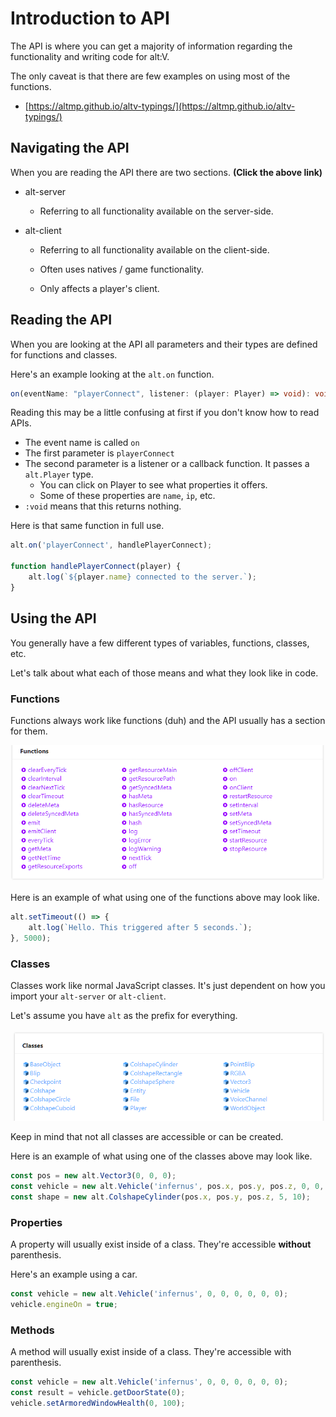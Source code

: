 # Introduction to API

The API is where you can get a majority of information regarding the functionality and writing code for alt:V.

The only caveat is that there are few examples on using most of the functions.

-   [https://altmp.github.io/altv-typings/](https://altmp.github.io/altv-typings/)

## Navigating the API

When you are reading the API there are two sections. **(Click the above link)**

-   alt-server

    -   Referring to all functionality available on the server-side.

-   alt-client

    -   Referring to all functionality available on the client-side.

    -   Often uses natives / game functionality.

    -   Only affects a player's client.

## Reading the API

When you are looking at the API all parameters and their types are defined for functions and classes.

Here's an example looking at the `alt.on` function.

```ts
on(eventName: "playerConnect", listener: (player: Player) => void): void
```

Reading this may be a little confusing at first if you don't know how to read APIs.

-   The event name is called `on`
-   The first parameter is `playerConnect`
-   The second parameter is a listener or a callback function. It passes a `alt.Player` type.
    -   You can click on Player to see what properties it offers.
    -   Some of these properties are `name`, `ip`, etc.
-   `:void` means that this returns nothing.

Here is that same function in full use.

```js
alt.on('playerConnect', handlePlayerConnect);

function handlePlayerConnect(player) {
    alt.log(`${player.name} connected to the server.`);
}
```

## Using the API

You generally have a few different types of variables, functions, classes, etc.

Let's talk about what each of those means and what they look like in code.

### Functions

Functions always work like functions (duh) and the API usually has a section for them.

![](./img/functions.png)

Here is an example of what using one of the functions above may look like.

```js
alt.setTimeout(() => {
    alt.log(`Hello. This triggered after 5 seconds.`);
}, 5000);
```

### Classes

Classes work like normal JavaScript classes. It's just dependent on how you import your `alt-server` or `alt-client`.

Let's assume you have `alt` as the prefix for everything.

![](./img/classes.png)

Keep in mind that not all classes are accessible or can be created.

Here is an example of what using one of the classes above may look like.

```js
const pos = new alt.Vector3(0, 0, 0);
const vehicle = new alt.Vehicle('infernus', pos.x, pos.y, pos.z, 0, 0, 0);
const shape = new alt.ColshapeCylinder(pos.x, pos.y, pos.z, 5, 10);
```

### Properties

A property will usually exist inside of a class. They're accessible **without** parenthesis.

Here's an example using a car.

```js
const vehicle = new alt.Vehicle('infernus', 0, 0, 0, 0, 0, 0);
vehicle.engineOn = true;
```

### Methods

A method will usually exist inside of a class. They're accessible with parenthesis.

```js
const vehicle = new alt.Vehicle('infernus', 0, 0, 0, 0, 0, 0);
const result = vehicle.getDoorState(0);
vehicle.setArmoredWindowHealth(0, 100);
```

